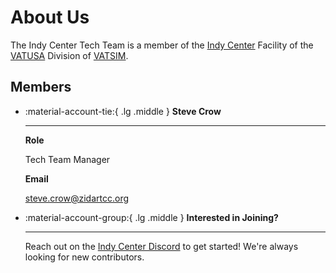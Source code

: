# About Us

The Indy Center Tech Team is a member of the [Indy Center](https://zidartcc.org) Facility of the [VATUSA](https://vatusa.net) Division of [VATSIM](https://vatsim.net).

## Members

<div class="grid cards" markdown>

-   :material-account-tie:{ .lg .middle } **Steve Crow**

    ***

    **Role**

    Tech Team Manager

    **Email**

    [steve.crow@zidartcc.org](mailto:steve.crow@zidartcc.org)

-   :material-account-group:{ .lg .middle } **Interested in Joining?**

    ***

    Reach out on the [Indy Center Discord](https://discord.gg/quYNCbnDfw) to get started! We're always looking for new contributors.

</div>
